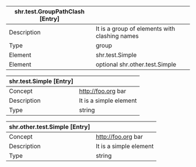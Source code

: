 | shr.test.GroupPathClash [Entry] ||
|---|---|
| Description | It is a group of elements with clashing names |
| Type | group |
| Element | shr.test.Simple |
| Element | optional shr.other.test.Simple |

<!-- next file -->

| shr.test.Simple [Entry] ||
|---|---|
| Concept | http://foo.org bar |
| Description | It is a simple element |
| Type | string |

<!-- next file -->

| shr.other.test.Simple [Entry] ||
|---|---|
| Concept | http://foo.org bar |
| Description | It is a simple element |
| Type | string |